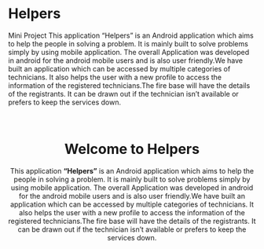 # Helpers
Mini Project
This application “Helpers” is an Android application which aims to help the people in solving a problem. It is mainly built to solve problems simply by using mobile application. The overall Application was developed in android for the android mobile users and is also user friendly.We have built an application which can be accessed by multiple categories of technicians. It also helps the user with a new profile to access the information of the registered technicians.The fire base will have the details of the registrants. It can be drawn out if the technician isn’t available or prefers to keep the services down. 

<!-- PROJECT LOGO -->
<br />
<p align="center">
  <h1 align="center">Welcome to Helpers</h1>

  <p align="center">
    This application <b>“Helpers”</b> is an Android application which aims to help the people in solving a problem. It is mainly built to solve problems simply by using mobile application. The overall Application was developed in android for the android mobile users and is also user friendly.We have built an application which can be accessed by multiple categories of technicians. It also helps the user with a new profile to access the information of the registered technicians.The fire base will have the details of the registrants. It can be drawn out if the technician isn’t available or prefers to keep the services down.
  </p>
</p>